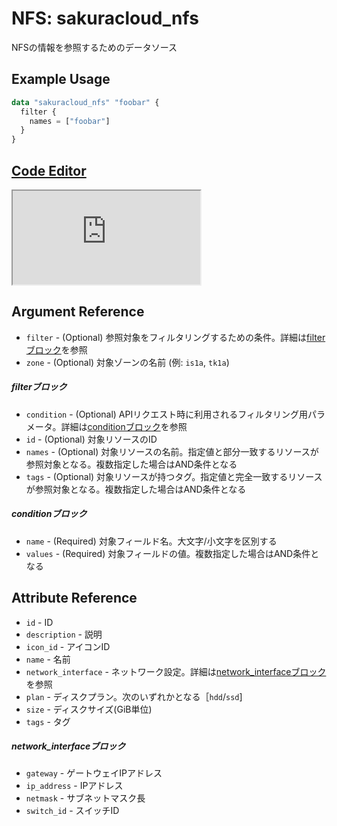 # NFS: sakuracloud_nfs

NFSの情報を参照するためのデータソース

## Example Usage

```tf
data "sakuracloud_nfs" "foobar" {
  filter {
    names = ["foobar"]
  }
}
```

<div class="editor">

<h2><a href="https://zouen-alpha.usacloud.jp/#data/nfs" target="_blank" rel="noopener noreferrer">Code Editor</a></h2>

<iframe src="https://zouen-alpha.usacloud.jp/#data/nfs"></iframe>

</div>


## Argument Reference

* `filter` - (Optional) 参照対象をフィルタリングするための条件。詳細は[filterブロック](#filter)を参照 
* `zone` - (Optional) 対象ゾーンの名前 (例: `is1a`, `tk1a`)  

##### filterブロック

* `condition` - (Optional) APIリクエスト時に利用されるフィルタリング用パラメータ。詳細は[conditionブロック](#condition)を参照  
* `id` - (Optional) 対象リソースのID 
* `names` - (Optional) 対象リソースの名前。指定値と部分一致するリソースが参照対象となる。複数指定した場合はAND条件となる  
* `tags` - (Optional) 対象リソースが持つタグ。指定値と完全一致するリソースが参照対象となる。複数指定した場合はAND条件となる

##### conditionブロック

* `name` - (Required) 対象フィールド名。大文字/小文字を区別する  
* `values` - (Required) 対象フィールドの値。複数指定した場合はAND条件となる


## Attribute Reference

* `id` - ID
* `description` - 説明
* `icon_id` - アイコンID
* `name` - 名前
* `network_interface` - ネットワーク設定。詳細は[network_interfaceブロック](#network_interface)を参照
* `plan` - ディスクプラン。次のいずれかとなる［`hdd`/`ssd`]
* `size` - ディスクサイズ(GiB単位)
* `tags` - タグ

##### network_interfaceブロック

* `gateway` - ゲートウェイIPアドレス
* `ip_address` - IPアドレス
* `netmask` - サブネットマスク長
* `switch_id` - スイッチID


